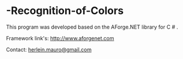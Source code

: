 # -Recognition-of-Colors

This program was developed based on the AForge.NET library for C # .

Framework link's: http://www.aforgenet.com

Contact: herlein.mauro@gmail.com
